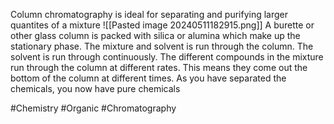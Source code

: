 Column chromatography is ideal for separating and purifying larger quantites of a mixture
![[Pasted image 20240511182915.png]]
A burette or other glass column is packed with silica or alumina which make up the stationary phase. The mixture and solvent is run through the column. The solvent is run through continuously. The different compounds in the mixture run through the column at different rates. This means they come out the bottom of the column at different times. As you have separated the chemicals, you now have pure chemicals

#Chemistry #Organic #Chromatography 